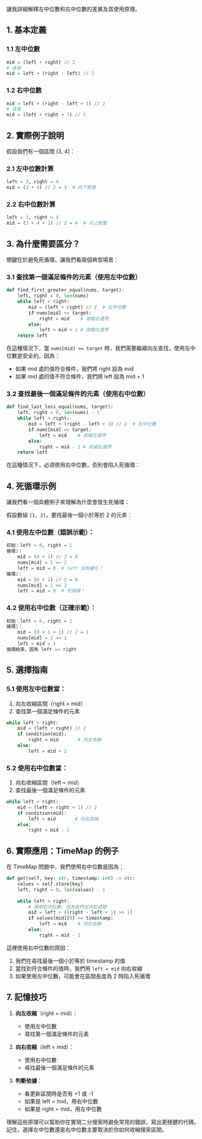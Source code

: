 讓我詳細解釋左中位數和右中位數的差異及其使用原理。

## 1. 基本定義

### 1.1 左中位數
```python
mid = (left + right) // 2
# 或者
mid = left + (right - left) // 2
```

### 1.2 右中位數
```python
mid = left + (right - left + 1) // 2
# 或者
mid = (left + right + 1) // 2
```

## 2. 實際例子說明

假設我們有一個區間 [3, 4]：

### 2.1 左中位數計算
```python
left = 3, right = 4
mid = (3 + 4) // 2 = 3  # 向下取整
```

### 2.2 右中位數計算
```python
left = 3, right = 4
mid = (3 + 4 + 1) // 2 = 4  # 向上取整
```

## 3. 為什麼需要區分？

關鍵在於避免死循環。讓我們看兩個典型場景：

### 3.1 查找第一個滿足條件的元素（使用左中位數）

```python
def find_first_greater_equal(nums, target):
    left, right = 0, len(nums)
    while left < right:
        mid = (left + right) // 2  # 左中位數
        if nums[mid] >= target:
            right = mid    # 收縮右邊界
        else:
            left = mid + 1 # 收縮左邊界
    return left
```

在這種情況下，當 `nums[mid] >= target` 時，我們需要繼續向左查找，使用左中位數是安全的，因為：
- 如果 mid 處的值符合條件，我們將 right 設為 mid
- 如果 mid 處的值不符合條件，我們將 left 設為 mid + 1

### 3.2 查找最後一個滿足條件的元素（使用右中位數）

```python
def find_last_less_equal(nums, target):
    left, right = 0, len(nums) - 1
    while left < right:
        mid = left + (right - left + 1) // 2  # 右中位數
        if nums[mid] <= target:
            left = mid    # 收縮左邊界
        else:
            right = mid - 1 # 收縮右邊界
    return left
```

在這種情況下，必須使用右中位數，否則會陷入死循環：

## 4. 死循環示例

讓我們看一個具體例子來理解為什麼會發生死循環：

假設數組 `[1, 2]`，要找最後一個小於等於 2 的元素：

### 4.1 使用左中位數（錯誤示範）：
```python
初始：left = 0, right = 1
循環1：
    mid = (0 + 1) // 2 = 0
    nums[mid] = 1 <= 2
    left = mid = 0  # left 沒有變化！
循環2：
    mid = (0 + 1) // 2 = 0
    nums[mid] = 1 <= 2
    left = mid = 0  # 死循環！
```

### 4.2 使用右中位數（正確示範）：
```python
初始：left = 0, right = 1
循環1：
    mid = (0 + 1 + 1) // 2 = 1
    nums[mid] = 2 <= 2
    left = mid = 1
循環結束，因為 left == right
```

## 5. 選擇指南

### 5.1 使用左中位數當：
1. 向左收縮區間（right = mid）
2. 查找第一個滿足條件的元素
```python
while left < right:
    mid = (left + right) // 2
    if condition(mid):
        right = mid       # 向左收縮
    else:
        left = mid + 1
```

### 5.2 使用右中位數當：
1. 向右收縮區間（left = mid）
2. 查找最後一個滿足條件的元素
```python
while left < right:
    mid = (left + right + 1) // 2
    if condition(mid):
        left = mid       # 向右收縮
    else:
        right = mid - 1
```

## 6. 實際應用：TimeMap 的例子

在 TimeMap 問題中，我們使用右中位數是因為：

```python
def get(self, key: str, timestamp: int) -> str:
    values = self.store[key]
    left, right = 0, len(values) - 1
    
    while left < right:
        # 使用右中位數，因為我們在向右收縮
        mid = left + ((right - left + 1) >> 1)
        if values[mid][0] <= timestamp:
            left = mid    # 向右收縮
        else:
            right = mid - 1
```

這裡使用右中位數的原因：
1. 我們在尋找最後一個小於等於 timestamp 的值
2. 當找到符合條件的值時，我們用 `left = mid` 向右收縮
3. 如果使用左中位數，可能會在區間長度為 2 時陷入死循環

## 7. 記憶技巧

1. **向左收縮**（right = mid）：
   - 使用左中位數
   - 尋找第一個滿足條件的元素

2. **向右收縮**（left = mid）：
   - 使用右中位數
   - 尋找最後一個滿足條件的元素

3. **判斷依據**：
   - 看更新區間時是否有 +1 或 -1
   - 如果是 left = mid，用右中位數
   - 如果是 right = mid，用左中位數

理解這些原理可以幫助你在實現二分搜索時避免常見的錯誤，寫出更穩健的代碼。記住，選擇左中位數還是右中位數主要取決於你如何收縮搜索區間。